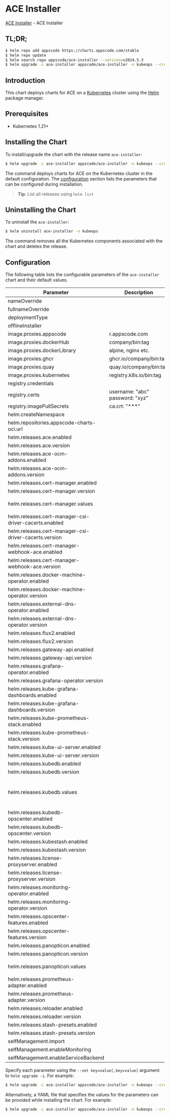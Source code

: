 # ACE Installer

[ACE Installer](https://github.com/bytebuilders/installer) - ACE Installer

## TL;DR;

```bash
$ helm repo add appscode https://charts.appscode.com/stable
$ helm repo update
$ helm search repo appscode/ace-installer --version=v2024.5.3
$ helm upgrade -i ace-installer appscode/ace-installer -n kubeops --create-namespace --version=v2024.5.3
```

## Introduction

This chart deploys charts for ACE on a [Kubernetes](http://kubernetes.io) cluster using the [Helm](https://helm.sh) package manager.

## Prerequisites

- Kubernetes 1.21+

## Installing the Chart

To install/upgrade the chart with the release name `ace-installer`:

```bash
$ helm upgrade -i ace-installer appscode/ace-installer -n kubeops --create-namespace --version=v2024.5.3
```

The command deploys charts for ACE on the Kubernetes cluster in the default configuration. The [configuration](#configuration) section lists the parameters that can be configured during installation.

> **Tip**: List all releases using `helm list`

## Uninstalling the Chart

To uninstall the `ace-installer`:

```bash
$ helm uninstall ace-installer -n kubeops
```

The command removes all the Kubernetes components associated with the chart and deletes the release.

## Configuration

The following table lists the configurable parameters of the `ace-installer` chart and their default values.

|                       Parameter                       |           Description           |                                                                                                                                                                           Default                                                                                                                                                                            |
|-------------------------------------------------------|---------------------------------|--------------------------------------------------------------------------------------------------------------------------------------------------------------------------------------------------------------------------------------------------------------------------------------------------------------------------------------------------------------|
| nameOverride                                          |                                 | <code>""</code>                                                                                                                                                                                                                                                                                                                                              |
| fullnameOverride                                      |                                 | <code>""</code>                                                                                                                                                                                                                                                                                                                                              |
| deploymentType                                        |                                 | <code>""</code>                                                                                                                                                                                                                                                                                                                                              |
| offlineInstaller                                      |                                 | <code>false</code>                                                                                                                                                                                                                                                                                                                                           |
| image.proxies.appscode                                | r.appscode.com                  | <code>r.appscode.com</code>                                                                                                                                                                                                                                                                                                                                  |
| image.proxies.dockerHub                               | company/bin:tag                 | <code>""</code>                                                                                                                                                                                                                                                                                                                                              |
| image.proxies.dockerLibrary                           | alpine, nginx etc.              | <code>""</code>                                                                                                                                                                                                                                                                                                                                              |
| image.proxies.ghcr                                    | ghcr.io/company/bin:tag         | <code>ghcr.io</code>                                                                                                                                                                                                                                                                                                                                         |
| image.proxies.quay                                    | quay.io/company/bin:tag         | <code>quay.io</code>                                                                                                                                                                                                                                                                                                                                         |
| image.proxies.kubernetes                              | registry.k8s.io/bin:tag         | <code>registry.k8s.io</code>                                                                                                                                                                                                                                                                                                                                 |
| registry.credentials                                  |                                 | <code>{}</code>                                                                                                                                                                                                                                                                                                                                              |
| registry.certs                                        | username: "abc" password: "xyz" | <code>{}</code>                                                                                                                                                                                                                                                                                                                                              |
| registry.imagePullSecrets                             | ca.crt: "***"                   | <code>[]</code>                                                                                                                                                                                                                                                                                                                                              |
| helm.createNamespace                                  |                                 | <code>true</code>                                                                                                                                                                                                                                                                                                                                            |
| helm.repositories.appscode-charts-oci.url             |                                 | <code>oci://ghcr.io/appscode-charts</code>                                                                                                                                                                                                                                                                                                                   |
| helm.releases.ace.enabled                             |                                 | <code>false</code>                                                                                                                                                                                                                                                                                                                                           |
| helm.releases.ace.version                             |                                 | <code>"v2024.5.3"</code>                                                                                                                                                                                                                                                                                                                                     |
| helm.releases.ace-ocm-addons.enabled                  |                                 | <code>true</code>                                                                                                                                                                                                                                                                                                                                            |
| helm.releases.ace-ocm-addons.version                  |                                 | <code>"v2024.5.3"</code>                                                                                                                                                                                                                                                                                                                                     |
| helm.releases.cert-manager.enabled                    |                                 | <code>true</code>                                                                                                                                                                                                                                                                                                                                            |
| helm.releases.cert-manager.version                    |                                 | <code>"v1.14.1"</code>                                                                                                                                                                                                                                                                                                                                       |
| helm.releases.cert-manager.values                     |                                 | <code>{"extraArgs":["--feature-gates=AdditionalCertificateOutputFormats=true","--feature-gates=ExperimentalGatewayAPISupport=true"],"installCRDs":true}</code>                                                                                                                                                                                               |
| helm.releases.cert-manager-csi-driver-cacerts.enabled |                                 | <code>true</code>                                                                                                                                                                                                                                                                                                                                            |
| helm.releases.cert-manager-csi-driver-cacerts.version |                                 | <code>"v2023.10.1"</code>                                                                                                                                                                                                                                                                                                                                    |
| helm.releases.cert-manager-webhook-ace.enabled        |                                 | <code>true</code>                                                                                                                                                                                                                                                                                                                                            |
| helm.releases.cert-manager-webhook-ace.version        |                                 | <code>"v2023.11.14"</code>                                                                                                                                                                                                                                                                                                                                   |
| helm.releases.docker-machine-operator.enabled         |                                 | <code>true</code>                                                                                                                                                                                                                                                                                                                                            |
| helm.releases.docker-machine-operator.version         |                                 | <code>"v2023.10.18"</code>                                                                                                                                                                                                                                                                                                                                   |
| helm.releases.external-dns-operator.enabled           |                                 | <code>true</code>                                                                                                                                                                                                                                                                                                                                            |
| helm.releases.external-dns-operator.version           |                                 | <code>"v2024.4.19"</code>                                                                                                                                                                                                                                                                                                                                    |
| helm.releases.flux2.enabled                           |                                 | <code>false</code>                                                                                                                                                                                                                                                                                                                                           |
| helm.releases.flux2.version                           |                                 | <code>"2.12.2"</code>                                                                                                                                                                                                                                                                                                                                        |
| helm.releases.gateway-api.enabled                     |                                 | <code>true</code>                                                                                                                                                                                                                                                                                                                                            |
| helm.releases.gateway-api.version                     |                                 | <code>"v1.0.0"</code>                                                                                                                                                                                                                                                                                                                                        |
| helm.releases.grafana-operator.enabled                |                                 | <code>false</code>                                                                                                                                                                                                                                                                                                                                           |
| helm.releases.grafana-operator.version                |                                 | <code>"v0.0.6"</code>                                                                                                                                                                                                                                                                                                                                        |
| helm.releases.kube-grafana-dashboards.enabled         |                                 | <code>false</code>                                                                                                                                                                                                                                                                                                                                           |
| helm.releases.kube-grafana-dashboards.version         |                                 | <code>"v2023.10.1"</code>                                                                                                                                                                                                                                                                                                                                    |
| helm.releases.kube-prometheus-stack.enabled           |                                 | <code>false</code>                                                                                                                                                                                                                                                                                                                                           |
| helm.releases.kube-prometheus-stack.version           |                                 | <code>"52.1.0"</code>                                                                                                                                                                                                                                                                                                                                        |
| helm.releases.kube-ui-server.enabled                  |                                 | <code>true</code>                                                                                                                                                                                                                                                                                                                                            |
| helm.releases.kube-ui-server.version                  |                                 | <code>"v2023.12.20"</code>                                                                                                                                                                                                                                                                                                                                   |
| helm.releases.kubedb.enabled                          |                                 | <code>true</code>                                                                                                                                                                                                                                                                                                                                            |
| helm.releases.kubedb.version                          |                                 | <code>"v2024.4.27"</code>                                                                                                                                                                                                                                                                                                                                    |
| helm.releases.kubedb.values                           |                                 | <code>{"kubedb-autoscaler":{"enabled":true},"kubedb-catalog":{"enabled":true},"kubedb-dashboard":{"enabled":false},"kubedb-kubestash-catalog":{"enabled":true},"kubedb-metrics":{"enabled":false},"kubedb-ops-manager":{"enabled":true},"kubedb-provisioner":{"enabled":true},"kubedb-schema-manager":{"enabled":false},"sidekick":{"enabled":false}}</code> |
| helm.releases.kubedb-opscenter.enabled                |                                 | <code>false</code>                                                                                                                                                                                                                                                                                                                                           |
| helm.releases.kubedb-opscenter.version                |                                 | <code>"v2024.3.16"</code>                                                                                                                                                                                                                                                                                                                                    |
| helm.releases.kubestash.enabled                       |                                 | <code>true</code>                                                                                                                                                                                                                                                                                                                                            |
| helm.releases.kubestash.version                       |                                 | <code>"v2024.4.27"</code>                                                                                                                                                                                                                                                                                                                                    |
| helm.releases.license-proxyserver.enabled             |                                 | <code>true</code>                                                                                                                                                                                                                                                                                                                                            |
| helm.releases.license-proxyserver.version             |                                 | <code>"v2024.2.25"</code>                                                                                                                                                                                                                                                                                                                                    |
| helm.releases.monitoring-operator.enabled             |                                 | <code>false</code>                                                                                                                                                                                                                                                                                                                                           |
| helm.releases.monitoring-operator.version             |                                 | <code>"v0.0.6"</code>                                                                                                                                                                                                                                                                                                                                        |
| helm.releases.opscenter-features.enabled              |                                 | <code>true</code>                                                                                                                                                                                                                                                                                                                                            |
| helm.releases.opscenter-features.version              |                                 | <code>"v2024.5.3"</code>                                                                                                                                                                                                                                                                                                                                     |
| helm.releases.panopticon.enabled                      |                                 | <code>true</code>                                                                                                                                                                                                                                                                                                                                            |
| helm.releases.panopticon.version                      |                                 | <code>"v2023.10.1"</code>                                                                                                                                                                                                                                                                                                                                    |
| helm.releases.panopticon.values                       |                                 | <code>{"monitoring":{"agent":"prometheus.io/operator","enabled":true,"serviceMonitor":{"labels":{"release":"kube-prometheus-stack"}}}}</code>                                                                                                                                                                                                                |
| helm.releases.prometheus-adapter.enabled              |                                 | <code>false</code>                                                                                                                                                                                                                                                                                                                                           |
| helm.releases.prometheus-adapter.version              |                                 | <code>"4.9.0"</code>                                                                                                                                                                                                                                                                                                                                         |
| helm.releases.reloader.enabled                        |                                 | <code>true</code>                                                                                                                                                                                                                                                                                                                                            |
| helm.releases.reloader.version                        |                                 | <code>"1.0.79"</code>                                                                                                                                                                                                                                                                                                                                        |
| helm.releases.stash-presets.enabled                   |                                 | <code>false</code>                                                                                                                                                                                                                                                                                                                                           |
| helm.releases.stash-presets.version                   |                                 | <code>"v2024.5.3"</code>                                                                                                                                                                                                                                                                                                                                     |
| selfManagement.import                                 |                                 | <code>true</code>                                                                                                                                                                                                                                                                                                                                            |
| selfManagement.enableMonitoring                       |                                 | <code>true</code>                                                                                                                                                                                                                                                                                                                                            |
| selfManagement.enableServiceBackend                   |                                 | <code>true</code>                                                                                                                                                                                                                                                                                                                                            |


Specify each parameter using the `--set key=value[,key=value]` argument to `helm upgrade -i`. For example:

```bash
$ helm upgrade -i ace-installer appscode/ace-installer -n kubeops --create-namespace --version=v2024.5.3 --set image.proxies.appscode=r.appscode.com
```

Alternatively, a YAML file that specifies the values for the parameters can be provided while
installing the chart. For example:

```bash
$ helm upgrade -i ace-installer appscode/ace-installer -n kubeops --create-namespace --version=v2024.5.3 --values values.yaml
```
